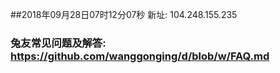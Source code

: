 ##2018年09月28日07时12分07秒 新址: 104.248.155.235
### 兔友常见问题及解答: https://github.com/wanggonging/d/blob/w/FAQ.md
